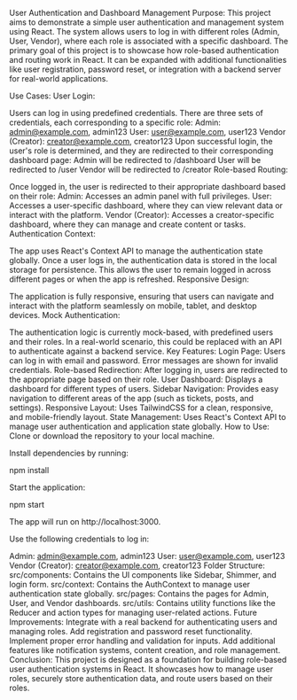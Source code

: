 User Authentication and Dashboard Management
Purpose:
This project aims to demonstrate a simple user authentication and management system using React. The system allows users to log in with different roles (Admin, User, Vendor), where each role is associated with a specific dashboard. The primary goal of this project is to showcase how role-based authentication and routing work in React. It can be expanded with additional functionalities like user registration, password reset, or integration with a backend server for real-world applications.

Use Cases:
User Login:

Users can log in using predefined credentials. There are three sets of credentials, each corresponding to a specific role:
Admin: admin@example.com, admin123
User: user@example.com, user123
Vendor (Creator): creator@example.com, creator123
Upon successful login, the user's role is determined, and they are redirected to their corresponding dashboard page:
Admin will be redirected to /dashboard
User will be redirected to /user
Vendor will be redirected to /creator
Role-based Routing:

Once logged in, the user is redirected to their appropriate dashboard based on their role:
Admin: Accesses an admin panel with full privileges.
User: Accesses a user-specific dashboard, where they can view relevant data or interact with the platform.
Vendor (Creator): Accesses a creator-specific dashboard, where they can manage and create content or tasks.
Authentication Context:

The app uses React's Context API to manage the authentication state globally. Once a user logs in, the authentication data is stored in the local storage for persistence. This allows the user to remain logged in across different pages or when the app is refreshed.
Responsive Design:

The application is fully responsive, ensuring that users can navigate and interact with the platform seamlessly on mobile, tablet, and desktop devices.
Mock Authentication:

The authentication logic is currently mock-based, with predefined users and their roles. In a real-world scenario, this could be replaced with an API to authenticate against a backend service.
Key Features:
Login Page: Users can log in with email and password. Error messages are shown for invalid credentials.
Role-based Redirection: After logging in, users are redirected to the appropriate page based on their role.
User Dashboard: Displays a dashboard for different types of users.
Sidebar Navigation: Provides easy navigation to different areas of the app (such as tickets, posts, and settings).
Responsive Layout: Uses TailwindCSS for a clean, responsive, and mobile-friendly layout.
State Management: Uses React's Context API to manage user authentication and application state globally.
How to Use:
Clone or download the repository to your local machine.

Install dependencies by running:

npm install

Start the application:

npm start

The app will run on http://localhost:3000.

Use the following credentials to log in:

Admin: admin@example.com, admin123
User: user@example.com, user123
Vendor (Creator): creator@example.com, creator123
Folder Structure:
src/components: Contains the UI components like Sidebar, Shimmer, and login form.
src/context: Contains the AuthContext to manage user authentication state globally.
src/pages: Contains the pages for Admin, User, and Vendor dashboards.
src/utils: Contains utility functions like the Reducer and action types for managing user-related actions.
Future Improvements:
Integrate with a real backend for authenticating users and managing roles.
Add registration and password reset functionality.
Implement proper error handling and validation for inputs.
Add additional features like notification systems, content creation, and role management.
Conclusion:
This project is designed as a foundation for building role-based user authentication systems in React. It showcases how to manage user roles, securely store authentication data, and route users based on their roles.